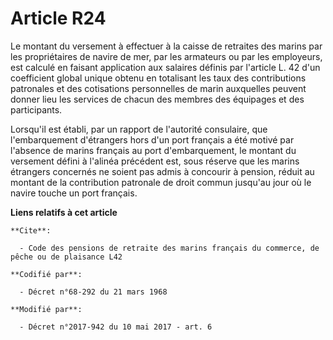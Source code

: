 # Article R24

Le montant du versement à effectuer à la caisse de retraites des marins par les propriétaires de navire de mer, par les
armateurs ou par les employeurs, est calculé en faisant application aux salaires définis par l'article L. 42 d'un coefficient
global unique obtenu en totalisant les taux des contributions patronales et des cotisations personnelles de marin auxquelles
peuvent donner lieu les services de chacun des membres des équipages et des participants.

Lorsqu'il est établi, par un rapport de l'autorité consulaire, que l'embarquement d'étrangers hors d'un port français a été
motivé par l'absence de marins français au port d'embarquement, le montant du versement défini à l'alinéa précédent est, sous
réserve que les marins étrangers concernés ne soient pas admis à concourir à pension, réduit au montant de la contribution
patronale de droit commun jusqu'au jour où le navire touche un port français.

**Liens relatifs à cet article**

	**Cite**:

	  - Code des pensions de retraite des marins français du commerce, de pêche ou de plaisance L42

	**Codifié par**:

	  - Décret n°68-292 du 21 mars 1968

	**Modifié par**:

	  - Décret n°2017-942 du 10 mai 2017 - art. 6
